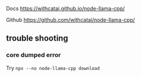 Docs
https://withcatai.github.io/node-llama-cpp/

Github
https://github.com/withcatai/node-llama-cpp/

## trouble shooting

### core dumped error
Try `npx --no node-llama-cpp download`